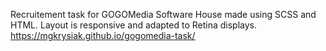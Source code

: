 Recruitement task for GOGOMedia Software House made using SCSS and HTML. Layout is responsive and adapted to Retina displays. 
https://mgkrysiak.github.io/gogomedia-task/
